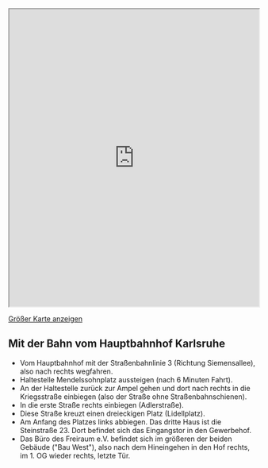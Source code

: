 

<iframe width="100%" height="600px" scrolling="no" src="https://www.openstreetmap.org/export/embed.html?bbox=8.399970531463625%2C48.99759248906888%2C8.41456174850464%2C49.01555300760229&amp;layer=mapnik&amp;marker=49.00657355810747%2C8.40726613998413" ></iframe>

[Größer Karte anzeigen](https://www.openstreetmap.org/way/161708985#map=16/49.0066/8.4073)



## Mit der Bahn vom Hauptbahnhof Karlsruhe

- Vom Hauptbahnhof mit der Straßenbahnlinie 3 (Richtung Siemensallee), also nach rechts wegfahren.
- Haltestelle Mendelssohnplatz aussteigen (nach 6 Minuten Fahrt).
- An der Haltestelle zurück zur Ampel gehen und dort nach rechts in die Kriegsstraße einbiegen (also der Straße ohne Straßenbahnschienen).
- In die erste Straße rechts einbiegen (Adlerstraße).
- Diese Straße kreuzt einen dreieckigen Platz (Lidellplatz).
- Am Anfang des Platzes links abbiegen. Das dritte Haus ist die Steinstraße 23. Dort befindet sich das Eingangstor in den Gewerbehof.
- Das Büro des Freiraum e.V. befindet sich im größeren der beiden Gebäude ("Bau West"), also nach dem Hineingehen in den Hof rechts, im 1. OG wieder rechts, letzte Tür.
